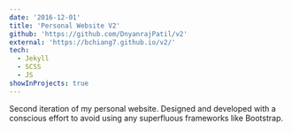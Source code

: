 ```yaml
---
date: '2016-12-01'
title: 'Personal Website V2'
github: 'https://github.com/DnyanrajPatil/v2'
external: 'https://bchiang7.github.io/v2/'
tech:
  - Jekyll
  - SCSS
  - JS
showInProjects: true
---
```


Second iteration of my personal website. Designed and developed with a conscious effort to avoid using any superfluous frameworks like Bootstrap.

